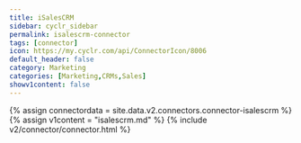 ```yaml
---
title: iSalesCRM
sidebar: cyclr_sidebar
permalink: isalescrm-connector
tags: [connector]
icon: https://my.cyclr.com/api/ConnectorIcon/8006
default_header: false
category: Marketing
categories: [Marketing,CRMs,Sales]
showv1content: false
---
```

{% assign connectordata = site.data.v2.connectors.connector-isalescrm %}
{% assign v1content = "isalescrm.md" %}
{% include v2/connector/connector.html %}	